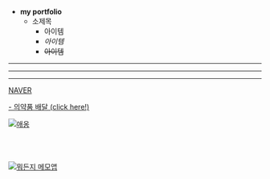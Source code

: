 *  __my portfolio__ <!--뽀숑빠숑-->
   *  소제목
      *  아이템 <!-- * # 아이템 -->
      *  _아이템_
      *  ~~아이템~~ <!-- 취소선인데 왜 안되냐 -->
---
___
***

[ NAVER ](https://naver.com)

[- 의약품 배달 (click here!)](https://github.com/HanBI24/Delivery_Medicine)

[![애옹](https://user-images.githubusercontent.com/50799214/118623337-1ca63780-b803-11eb-9f67-eed37df3002c.png)](https://github.com/HanBI24/Delivery_Medicine)
</br> </br> </br> </br>


[![뭐든지 메모앱](https://user-images.githubusercontent.com/50799214/118624867-7fe49980-b804-11eb-9203-926374c400b2.png)](https://github.com/renige18/deveryApp)

